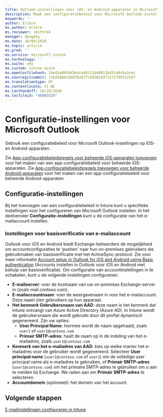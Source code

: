 ```yaml
---
title: Outlook-instellingen voor iOS- en Android-apparaten in Microsoft Intune
description: Maak een configuratiebeleid voor Microsoft Outlook-instellingen op iOS- en Android-apparaten.
keywords: ''
author: Erikre
ms.author: erikre
ms.reviewer: smithre4
manager: dougeby
ms.date: 10/04/2018
ms.topic: article
ms.prod: ''
ms.service: microsoft-intune
ms.technology: ''
ms.suite: ems
ms.custom: intune-azure
ms.openlocfilehash: 24ed1a895dd3e4cad6111b40913b43fa9c6a3cec
ms.sourcegitcommit: 11bd3dbbc9dd762df7c6d20143f2171799712547
ms.translationtype: HT
ms.contentlocale: nl-NL
ms.lasthandoff: 10/10/2018
ms.locfileid: "48903519"
---
```

# <a name="microsoft-outlook-configuration-settings"></a>Configuratie-instellingen voor Microsoft Outlook 

Gebruik een configuratiebeleid voor Microsoft Outlook-instellingen op iOS- en Android-apparaten. 

Zie [App-configuratiebeleidsregels voor beheerde iOS-apparaten toevoegen](app-configuration-policies-use-ios.md) voor het maken van een app-configuratiebeleid voor beheerde iOS-apparaten. Zie [App-configuratiebeleidsregels toevoegen voor beheerde Android-apparaten](app-configuration-policies-use-android.md) voor het maken van een app-configuratiebeleid voor beheerde Android-apparaten. 

## <a name="configuration-settings"></a>Configuratie-instellingen

Bij het toevoegen van een configuratiebeleid in Intune kunt u specifieke instellingen voor het configureren van Microsoft Outlook instellen. In het deelvenster **Configuratie-instellingen** kunt u de configuratie van het e-mailaccount instellen.

### <a name="basic-authentication-email-account-settings"></a>Instellingen voor basisverificatie van e-mailaccount
Outlook voor iOS en Android biedt Exchange-beheerders de mogelijkheid om accountconfiguraties te 'pushen' naar hun on-premises gebruikers die gebruikmaken van basisverificatie met het ActiveSync-protocol. Zie voor meer informatie [Account setup in Outlook for iOS and Android using Basic authentication](https://docs.microsoft.com/Exchange/clients/outlook-for-ios-and-android/account-setup) (Accounts instellen in Outlook voor iOS en Android met behulp van basisverificatie). Om configuratie van accountinstellingen in te schakelen, kunt u de volgende instellingen configureren:

- **E-mailserver**: voer de hostnaam van uw on-premises Exchange-server in (zoals mail.contoso.com).
- **E-mailaccountnaam**: voer de weergavenaam in voor het e-mailaccount. Deze naam zien gebruikers op hun apparaat.
- **Het kenmerk Gebruikersnaam van AAD**: deze naam is het kenmerk dat Intune ontvangt van Azure Active Directory (Azure AD). In Intune wordt de gebruikersnaam die wordt gebruikt door dit profiel dynamisch gegenereerd. Zijn uw opties:
  - **User Principal Name**: hiermee wordt de naam opgehaald, zoals `user1` of `user1@contoso.com`
  - **Primair SMTP-adres**: haalt de naam op in de indeling van het e-mailadres, zoals `user1@contoso.com`
- **Kenmerk van het e-mailadres van AAD**: kies op welke manier het e-mailadres voor de gebruiker wordt gegenereerd. Selecteer **User principal name** (`user1@contoso.com` of `user1`) om de volledige user principal name als e-mailadres te gebruiken, of **Primair SMTP-adres** (`user1@contoso.com`) om het primaire SMTP-adres te gebruiken om u aan te melden bij Exchange. We raden aan om **Primair SMTP-adres** te selecteren.
- **Accountdomein** (optioneel): het domein van het account.

## <a name="next-steps"></a>Volgende stappen
[E-mailinstellingen configureren in Intune](email-settings-configure.md)

